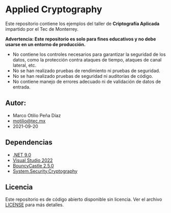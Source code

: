 # Applied Cryptography 

Este repositorio contiene los ejemplos del taller de **Criptografía Aplicada** impartido por el Tec de Monterrey.

**Advertencia:
Este repositorio es solo para fines educativos y no debe usarse en un entorno de producción.**
- No contiene los controles necesarios para garantizar la seguridad de los datos, 
como la protección contra ataques de tiempo, ataques de canal lateral, etc. 
- No se han realizado pruebas de rendimiento ni pruebas de seguridad.
- No se han realizado pruebas de seguridad ni auditorías de código.
- No contiene manejo de errores adecuado ni de validación de datos de entrada.


## Autor: 
- Marco Otilio Peña Díaz
- motilio@tec.mx
- 2021-09-20

## Dependencias

- [.NET 9.0](https://dotnet.microsoft.com/download/dotnet/9.0)
- [Visual Studio 2022](https://visualstudio.microsoft.com/vs/)
- [BouncyCastle 2.5.0](https://www.bouncycastle.org/csharp/index.html)
- [System.Security.Cryptography](https://docs.microsoft.com/en-us/dotnet/api/system.security.cryptography?view=net-9.0)

## Licencia
Este repositorio es de código abierto disponible sin licencia. Ver el archivo [LICENSE](LICENSE) para más detalles.

